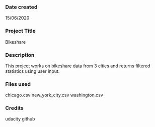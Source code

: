 ### Date created
15/06/2020

### Project Title
Bikeshare

### Description
This project works on bikeshare data from 3 cities and returns filtered statistics using user input.

### Files used
chicago.csv
new_york_city.csv
washington.csv

### Credits
udacity
github

